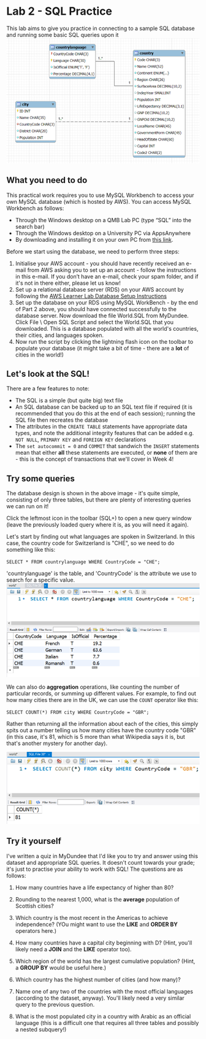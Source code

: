 # Lab 2 - SQL Practice

This lab aims to give you practice in connecting to a sample SQL database and running some basic SQL queries upon it
![The data model for the 'world database' from MySQL](countriesdb.PNG)

## What you need to do

This practical work requires you to use MySQL Workbench to access your own MySQL database
(which is hosted by AWS). You can access MySQL Workbench as follows:
- Through the Windows desktop on a QMB Lab PC (type “SQL” into the search bar)
- Through the Windows desktop on a University PC via AppsAnywhere
- By downloading and installing it on your own PC from [this link](dev.mysql.com/downloads/workbench).

Before we start using the database, we need to perform three steps:
1. Initialise your AWS account - you should have recently received an e-mail from AWS asking
you to set up an account - follow the instructions in this e-mail. If you don’t have an e-mail,
check your spam folder, and if it's not in there either, please let us know!
2. Set up a relational database server (RDS) on your AWS account by following the [AWS
Learner Lab Database Setup Instructions](lab-3-aws.md)
3. Set up the database on your RDS using MySQL WorkBench - by the end of Part 2 above, you
should have connected successfully to the database server. Now download the file
World.SQL from MyDundee. Click File \ Open SQL Script and select the
World.SQL that you downloaded. This is a database populated with all the world's countries, their cities,
and languages spoken.
4. Now run the script by clicking the lightning flash icon on the toolbar to populate your
database (it might take a bit of time - there are a **lot** of cities in the world!)


## Let's look at the SQL!
There are a few features to note:
- The SQL is a simple (but quite big) text file
- An SQL database can be backed up to an SQL text file if required (it is recommended that
you do this at the end of each session); running the SQL file then recreates the database
- The attributes in the `CREATE TABLE` statements have appropriate data types, and note the additional
integrity features that can be added e.g. `NOT NULL`, `PRIMARY KEY` and `FOREIGN KEY` declarations
- The `set autocommit = 0` and `COMMIT` that sandwich the `INSERT` statements mean that either **all** 
these statements are executed, or **none** of them are - this is the concept of transactions that we'll
cover in Week 4!

## Try some queries
The database design is shown in the above image - it's quite simple, consisting of only three tables, but
there are plenty of interesting queries we can run on it!

Click the leftmost icon in the toolbar (SQL+) to open a new query window (leave the previously
loaded query where it is, as you will need it again).

Let's start by finding out what languages are spoken in Switzerland. In this case, the country code for Switzerland
is "CHE", so we need to do something like this:

`SELECT * FROM countrylanguage WHERE CountryCode = "CHE";`

'countrylanguage' is the table, and 'CountryCode' is the attribute we use to search for a specific value. 
<img src="swiss.PNG" class="first-of-type">

We can also do **aggregation** operations, like counting the number of particular records, or summing up different values.
For example, to find out how many cities there are in the UK, we can use the `COUNT` operator like this:

`SELECT COUNT(*) FROM city WHERE CountryCode = "GBR";`

Rather than returning all the information about each of the cities, this simply spits out a number telling us how many cities
have the country code "GBR" (in this case, it's 81, which is 5 more than what Wikipedia says it is, but that's another mystery for another day).

<img src="ukcities.PNG" class="first-of-type">

## Try it yourself
I've written a quiz in MyDundee that I'd like you to try and answer using this dataset and appropriate SQL queries. It doesn't count towards your grade;
it's just to practise your ability to work with SQL! The questions are as follows:

1. How many countries have a life expectancy of higher than 80?

2. Rounding to the nearest 1,000, what is the **average** population of Scottish cities?

3. Which country is the most recent in the Americas to achieve independence? (YOu might want to use the **LIKE** and **ORDER BY** operators here.)

4. How many countries have a capital city beginning with D? (Hint, you'll likely need a **JOIN** and the **LIKE** operator too).

5. Which region of the world has the largest cumulative population? (Hint, a **GROUP BY** would be useful here.)

6. Which country has the highest number of cities (and how many)?

7. Name one of any two of the countries with the most official languages (according to the dataset, anyway). You'll likely need a very similar query to the previous question.

8. What is the most populated city in a country with Arabic as an official language (this is a difficult one that requires all three tables and possibly a nested subquery!)
